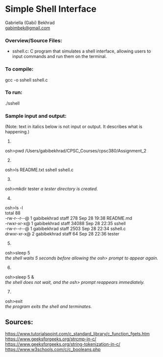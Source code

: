 # Simple Shell Interface 
Gabriella (Gabi) Bekhrad  
gabimbek@gmail.com

### Overview/Source Files:
- sshell.c: C program that simulates a shell interface, allowing users to input commands and run them on the terminal.  

### To compile:
gcc -o sshell sshell.c

### To run:
./sshell

### Sample input and output:
(Note: text in italics below is not input or output. It describes what is happening.)

1. 
osh>pwd
/Users/gabibekhrad/CPSC_Courses/cpsc380/Assignment_2

2.
osh>ls
README.txt      sshell          sshell.c

3.
osh>mkdir tester
*a tester directory is created.*

4.
osh>ls -l  
total 88  
-rw-r--r--@ 1 gabibekhrad  staff    278 Sep 28 19:38 README.md  
-rwxr-xr-x@ 1 gabibekhrad  staff  34088 Sep 28 22:35 sshell  
-rw-r--r--@ 1 gabibekhrad  staff   2503 Sep 28 22:34 sshell.c  
drwxr-xr-x@ 2 gabibekhrad  staff     64 Sep 28 22:36 tester  

5.
osh>sleep 5  
*the shell waits 5 seconds before allowing the osh> prompt to appear again.*  

6. 
osh>sleep 5 &  
*the shell does not wait, and the osh> prompt reappears immediately.*  

7.
osh>exit  
*the program exits the shell and terminates.*  

## Sources:
https://www.tutorialspoint.com/c_standard_library/c_function_fgets.htm 
https://www.geeksforgeeks.org/strcmp-in-c/  
https://www.geeksforgeeks.org/string-tokenization-in-c/  
https://www.w3schools.com/c/c_booleans.php 

